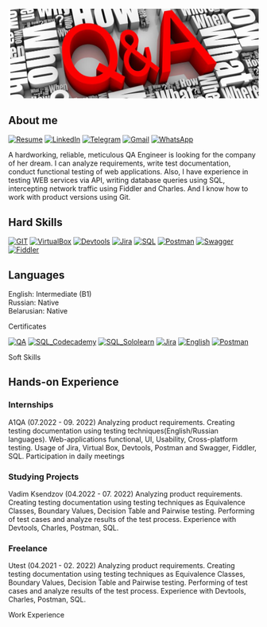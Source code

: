 [![Header](https://github.com/NataZag/NataZag/blob/main/assets/QA_logo.jpg)](https://www.linkedin.com/in/natallia-zagoryanskaya-5272b721a/)

## About me

[![Resume](https://img.shields.io/badge/-Resume-2F4F4F?style=for-the-badge&logo=AdobeAcrobatReader&logoColor=orange)](https://github.com/NataZag/natazag.github.io/raw/main/Kisel-Zagoryanskaya_Natallia_QA_resume.pdf)
[![LinkedIn](https://img.shields.io/badge/-LinkedIn-2F4F4F?style=for-the-badge&logo=LinkedIn&logoColor=lightblue)](https://www.linkedin.com/in/natallia-zagoryanskaya-5272b721a/)
[![Telegram](https://img.shields.io/badge/-Telegram-2F4F4F?style=for-the-badge&logo=Telegram&logoColor=lightblue)](https://t.me/Nat_Zag)
[![Gmail](https://img.shields.io/badge/-Gmail-2F4F4F?style=for-the-badge&logo=Gmail&logoColor=orange)](mailto:kisel.natallia.86@gmail.com)
[![WhatsApp](https://img.shields.io/badge/-WhatsApp-2F4F4F?style=for-the-badge&logo=WhatsApp&logoColor=lightgreen)](https://wa.me/375295584214)

A hardworking, reliable, meticulous QA Engineer is looking for the company of her dream. I can analyze requirements, write test documentation, conduct functional testing of web applications. Also, I have experience in testing WEB services via API, writing database queries using SQL, intercepting network traffic using Fiddler and Charles. And I know how to work with product versions using Git.


## Hard Skills

[![GIT](https://img.shields.io/badge/-GIT-2F4F4F?style=for-the-badge&logo=git&logoColor=yellow)](https://raw.githubusercontent.com/NataZag/Git_HW/main/DZ_GIT2_Kisel-Zagoryanskaya.txt)
[![VirtualBox](https://img.shields.io/badge/-VirtualBox-2F4F4F?style=for-the-badge&logo=VirtualBox&logoColor=orange)](#)
[![Devtools](https://img.shields.io/badge/-Devtools-2F4F4F?style=for-the-badge&logo=GoogleChrome&logoColor=green)](https://github.com/NataZag/Git_HW/tree/Devtools)
[![Jira](https://img.shields.io/badge/-JIRA-2F4F4F?style=for-the-badge&logo=jira&logoColor=orange)](https://raw.githubusercontent.com/NataZag/natazag.github.io/main/assets/images/projects/Jira.jpg)
[![SQL](https://img.shields.io/badge/-SQL-2F4F4F?style=for-the-badge&logo=PostgreSQL&logoColor=00e3e3)](https://github.com/NataZag/Git_HW/tree/SQL)
[![Postman](https://img.shields.io/badge/-Postman-2F4F4F?style=for-the-badge&logo=postman&logoColor=lightgreen)](https://github.com/NataZag/Git_HW/tree/Postman)
[![Swagger](https://img.shields.io/badge/-Swagger-2F4F4F?style=for-the-badge&logo=swagger&logoColor=lightblue)](#)
[![Fiddler](https://img.shields.io/badge/-Fiddler-2F4F4F?style=for-the-badge&logo=Fandango&logoColor=00e331)](https://github.com/NataZag/Git_HW/tree/Charles)

## Languages

English: Intermediate (B1)   
Russian: Native     
Belarusian: Native     

Certificates

[![QA](https://img.shields.io/badge/-QA-2F4F4F?style=for-the-badge&logo=Quantcast&logoColor=orange)](https://raw.githubusercontent.com/NataZag/Resume/main/assets/images/projects/QA_big.jpg)
[![SQL_Codecademy](https://img.shields.io/badge/-SQL_Codecademy-2F4F4F?style=for-the-badge&logo=SQLite&logoColor=green)](https://raw.githubusercontent.com/NataZag/natazag.github.io/main/assets/images/projects/codecademy_big.png)
[![SQL_Sololearn](https://img.shields.io/badge/-SQL_Sololearn-2F4F4F?style=for-the-badge&logo=SQLite&logoColor=green)](https://github.com/NataZag/Git_HW/tree/Devtools)
[![Jira](https://img.shields.io/badge/-JIRA-2F4F4F?style=for-the-badge&logo=jira&logoColor=orange)](https://raw.githubusercontent.com/NataZag/natazag.github.io/main/assets/images/projects/Jira.jpg)
[![English](https://img.shields.io/badge/-English-2F4F4F?style=for-the-badge&logo=Etsy&logoColor=00e3e3)](https://raw.githubusercontent.com/NataZag/Resume/main/assets/images/projects/EF_SET_big.jpg)
[![Postman](https://img.shields.io/badge/-Postman-2F4F4F?style=for-the-badge&logo=postman&logoColor=lightgreen)](https://github.com/NataZag/natazag.github.io/blob/main/assets/images/projects/Postman_Stepik_big.png)

Soft Skills

## Hands-on Experience

### Internships
A1QA (07.2022 - 09. 2022)
Analyzing product requirements. Creating testing documentation using testing techniques(English/Russian languages). Web-applications functional, UI, Usability, Cross-platform testing. Usage of Jira, Virtual Box, Devtools, Postman and Swagger, Fiddler, SQL. Participation in daily meetings

### Studying Projects
Vadim Ksendzov (04.2022 - 07. 2022)
Analyzing product requirements. Creating testing documentation using testing techniques as Equivalence Classes, Boundary Values, Decision Table and Pairwise testing. Performing of test cases and analyze results of the test process. Experience with Devtools, Charles, Postman, SQL.

### Freelance
Utest (04.2021 - 02. 2022)
Analyzing product requirements. Creating testing documentation using testing techniques as Equivalence Classes, Boundary Values, Decision Table and Pairwise testing. Performing of test cases and analyze results of the test process. Experience with Devtools, Charles, Postman, SQL.

Work Experience